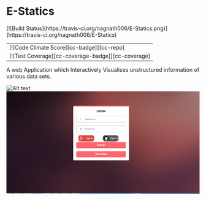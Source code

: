 # E-Statics
<table>
<tr>
[![Build Status](https://travis-ci.org/nagnath006/E-Statics.png)](https://travis-ci.org/nagnath006/E-Statics)</tr>
<tr> <td> [![Code Climate Score][cc-badge]][cc-repo] </td></tr>
 <tr> <td>[![Test Coverage][cc-coverage-badge]][cc-coverage]</td></tr>


[cc-badge]: https://codeclimate.com/github/codeclimate/python-test-reporter/badges/gpa.svg
[cc-coverage-badge]: https://codeclimate.com/github/codeclimate/python-test-reporter/badges/coverage.svg
[cc-repo]: https://codeclimate.com/github/codeclimate/python-test-reporter
[cc-coverage]: https://codeclimate.com/github/codeclimate/python-test-reporter/coverage
[pypy-badge]: https://badge.fury.io/py/codeclimate-test-reporter.svg
[pypy]: https://pypi.python.org/pypi/codeclimate-test-reporter
</table>

A web Application which Interactively Visualises unstructured information of various data sets.

![Alt text](data.PNG?raw=true "E-Statics")
![Alt text](Capture.PNG?raw=true "E-Statics")
 
